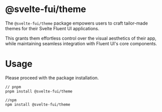 # @svelte-fui/theme

The `@svelte-fui/theme` package empowers users to craft tailor-made themes for their Svelte Fluent UI applications. 

This grants them effortless control over the visual aesthetics of their app, while maintaining seamless integration with Fluent UI's core components. 

# Usage

Please proceed with the package installation.

```shell
// pnpm
pnpm install @svelte-fui/theme

//npm
npm install @svelte-fui/theme
```
